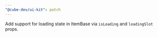```yaml
---
"@cube-dev/ui-kit": patch
---
```


Add support for loading state in ItemBase via `isLoading` and `loadingSlot` props.
